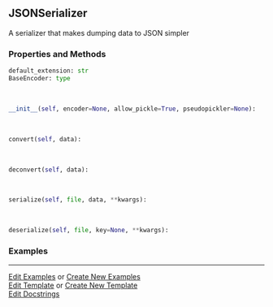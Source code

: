 ## <a id="McUtils.Scaffolding.Serializers.JSONSerializer">JSONSerializer</a>
A serializer that makes dumping data to JSON simpler

### Properties and Methods
```python
default_extension: str
BaseEncoder: type
```
<a id="McUtils.Scaffolding.Serializers.JSONSerializer.__init__" class="docs-object-method">&nbsp;</a>
```python
__init__(self, encoder=None, allow_pickle=True, pseudopickler=None): 
```

<a id="McUtils.Scaffolding.Serializers.JSONSerializer.convert" class="docs-object-method">&nbsp;</a>
```python
convert(self, data): 
```

<a id="McUtils.Scaffolding.Serializers.JSONSerializer.deconvert" class="docs-object-method">&nbsp;</a>
```python
deconvert(self, data): 
```

<a id="McUtils.Scaffolding.Serializers.JSONSerializer.serialize" class="docs-object-method">&nbsp;</a>
```python
serialize(self, file, data, **kwargs): 
```

<a id="McUtils.Scaffolding.Serializers.JSONSerializer.deserialize" class="docs-object-method">&nbsp;</a>
```python
deserialize(self, file, key=None, **kwargs): 
```

### Examples




___

[Edit Examples](https://github.com/McCoyGroup/McUtils/edit/edit/ci/examples/ci/docs/McUtils/Scaffolding/Serializers/JSONSerializer.md) or 
[Create New Examples](https://github.com/McCoyGroup/McUtils/new/edit/?filename=ci/examples/ci/docs/McUtils/Scaffolding/Serializers/JSONSerializer.md) <br/>
[Edit Template](https://github.com/McCoyGroup/McUtils/edit/edit/ci/docs/ci/docs/McUtils/Scaffolding/Serializers/JSONSerializer.md) or 
[Create New Template](https://github.com/McCoyGroup/McUtils/new/edit/?filename=ci/docs/templates/ci/docs/McUtils/Scaffolding/Serializers/JSONSerializer.md) <br/>
[Edit Docstrings](https://github.com/McCoyGroup/McUtils/edit/edit/McUtils/Scaffolding/Serializers.py?message=Update%20Docs)
